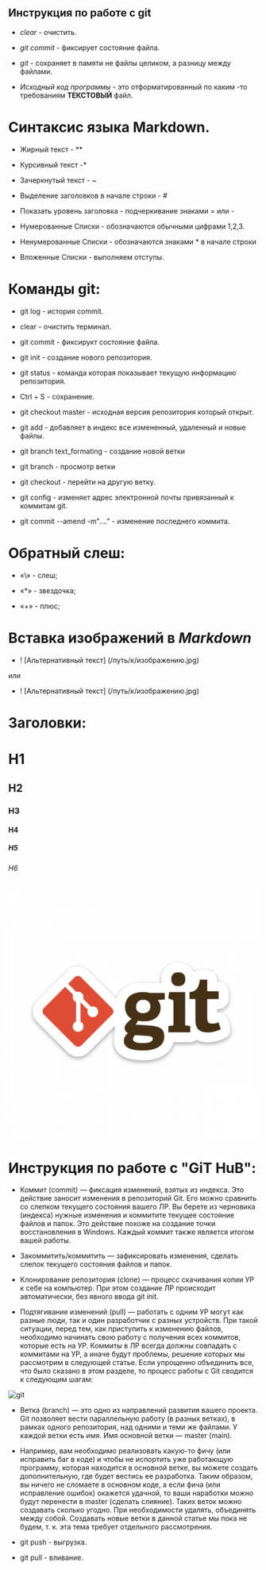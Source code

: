 ## Инструкция по работе с git 

* *clear* - очистить.

* *git commit* - фиксирует состояние файла.

* *git* - сохраняет в памяти не файлы целиком, а разницу между файлами.
* *Исходный код программы* - это отформатированный по каким -то требованиям  **ТЕКСТОВЫЙ** файл.

# Синтаксис языка Markdown.

* Жирный текст - **

* Курсивный текст -*

* Зачеркнутый текст - ~

* Выделение заголовков в начале строки - #

* Показать уровень заголовка - подчеркивание знаками = или -

* Нумерованные Списки - обозначаются обычными цифрами 1,2,3.

* Ненумерованные Списки - обозначаются знаками * в начале строки

* Вложенные Списки - выполняем отступы.

# **Команды** **git**:

* git log - история commit.

* clear - очистить терминал.

* git commit - фиксирукт состояние файла.

* git init - создание нового репозитория.

* git status - команда которая показывает текущую информацию репозитория.

* Ctrl + S - сохранение.

* git checkout master - исходная версия репозитория который открыт.

* git add - добавляет в индекс все измененный, удаленный и новые файлы.

* git branch text_formating - создание новой ветки

* git branch - просмотр ветки

* git checkout - перейти на другую ветку.

* git config - изменяет адрес электронной почты привязанный к коммитам git.

* git commit --amend -m"...." - изменение последнего коммита.

# Обратный слеш:

* «\» - слеш;

* «*» - звездочка;

* «+» - плюс;

# Вставка изображений в *Markdown*

* ! [Альтернативный текст] (/путь/к/изображению.jpg)

или

* ! [Альтернативный текст] (/путь/к/изображению.jpg)

# Заголовки:

# H1

## H2

### H3

#### H4

##### H5

###### H6 

![GIT](3d04c77fc4b28183e47e091b125bf1a1.png)

# Инструкция по работе с "GiT HuB":

* Коммит (commit) — фиксация изменений, взятых из индекса. Это действие заносит изменения в репозиторий Git. Его можно сравнить со слепком текущего состояния вашего ЛР. Вы берете из черновика (индекса) нужные изменения и коммитите текущее состояние файлов и папок. Это действие похоже на создание точки восстановления в Windows. Каждый коммит также является итогом вашей работы.

* Закоммитить/коммитить — зафиксировать изменения, сделать слепок текущего состояния файлов и папок.

* Клонирование репозитория (clone) — процесс скачивания копии УР к себе на компьютер. При этом создание ЛР происходит автоматически, без явного ввода git init.

* Подтягивание изменений (pull) — работать с одним УР могут как разные люди, так и один разработчик с разных устройств. При такой ситуации, перед тем, как приступить к изменению файлов, необходимо начинать свою работу с получения всех коммитов, которые есть на УР. Коммиты в ЛР всегда должны совпадать с коммитами на УР, а иначе будут проблемы, решение которых мы рассмотрим в следующей статье.
Если упрощенно объединить все, что было сказано в этом разделе, то процесс работы с Git сводится к следующим шагам:

![git]((pull).png)

* Ветка (branch) — это одно из направлений развития вашего проекта. Git позволяет вести параллельную работу (в разных ветках), в рамках одного репозитория, над одними и теми же файлами. У каждой ветки есть имя. Имя основной ветки — master (main).
* Например, вам необходимо реализовать какую-то фичу (или исправить баг в коде) и чтобы не испортить уже работающую программу, которая находится в основной ветке, вы можете создать дополнительную, где будет вестись ее разработка. Таким образом, вы ничего не сломаете в основном коде, а если фича (или исправление ошибок) окажется удачной, то ваши наработки можно будут перенести в master (сделать слияние). Таких веток можно создавать сколько угодно. При необходимости удалять, объединять между собой.
Создавать новые ветки в данной статье мы пока не будем, т. к. эта тема требует отдельного рассмотрения.

* git push - выгрузка.

* git pull - вливание.

